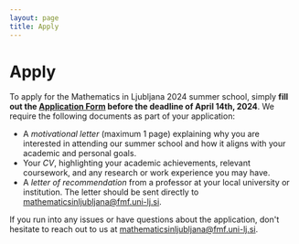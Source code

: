 ```yaml
---
layout: page
title: Apply
---
```


# Apply

To apply for the Mathematics in Ljubljana 2024 summer school, simply  **fill out the [Application Form](https://docs.google.com/forms/d/e/1FAIpQLSfJJ95U6y3A6IWLxredopeLxC0UNVlx2riR5JoEMeK2Xx6PsA/viewform) before the deadline of April 14th, 2024**. We require the following documents as part of your application:

- A *motivational letter* (maximum 1 page) explaining why you are interested in attending our summer school and how it aligns with your academic and personal goals.
- Your *CV*, highlighting your academic achievements, relevant coursework, and any research or work experience you may have.
- A *letter of recommendation* from a professor at your local university or institution. The letter should be sent directly to [mathematicsinljubljana@fmf.uni-lj.si](mailto:mathematicsinljubljana@fmf.uni-lj.si).

If you run into any issues or have questions about the application, don't hesitate to reach out to us at [mathematicsinljubljana@fmf.uni-lj.si](mailto:mathematicsinljubljana@fmf.uni-lj.si).
